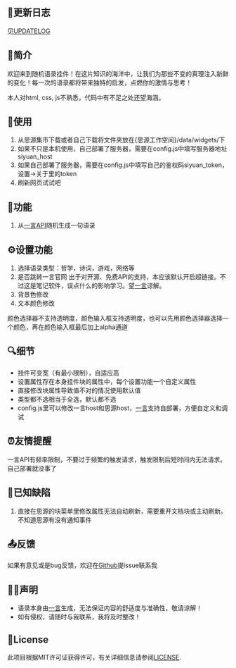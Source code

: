 ## 🚀更新日志
见[UPDATELOG](UPDATELOG.md)

## 🎉简介
欢迎来到随机语录挂件！在这片知识的海洋中，让我们为那些不变的真理注入新鲜的变化！每一次的语录都将带来独特的启发，点燃你的激情与思考！

本人对html, css, js不熟悉，代码中有不足之处还望海涵。

## 🍴使用
1. 从思源集市下载或者自己下载将文件夹放在{思源工作空间}/data/widgets/下
2. 如果不只是本机使用，自己部署了服务器，需要在config.js中填写服务器地址siyuan_host
3. 如果自己部署了服务器，需要在config.js中填写自己的鉴权码siyuan_token，设置->关于里的token
4. 刷新网页试试吧


## 📱功能
1. 从[一言API](https://hitokoto.cn/)随机生成一句语录


## ⚙️设置功能
1. 选择语录类型：哲学，诗词，游戏，网络等
2. 是否跳转一言官网
    出于对开源、免费API的支持，本应该默认开启超链接。不过这是笔记软件，误点什么的影响学习。望[一言](https://hitokoto.cn/)谅解。
3. 背景色修改
4. 文本颜色修改

颜色选择器不支持透明度，颜色输入框支持透明度，也可以先用颜色选择器选择一个颜色，再在颜色输入框最后加上alpha通道


## 🔍细节
- 挂件可变宽（有最小限制），自适应高
- 设置属性存在本身挂件块的属性中，每个设置功能一个自定义属性
- 直接修改块属性导致值不对的情况使用默认值
- 类型都不选相当于全选，默认都不选
- config.js里可以修改一言host和思源host，[一言](https://hitokoto.cn/)支持自部署，方便自定义和调试


## ⏰友情提醒
一言API有频率限制，不要过于频繁的触发请求，触发限制后短时间内无法请求。自己部署就没事了


## 🐞已知缺陷
1. 直接在思源的块菜单里修改属性无法自动刷新，需要重开文档块或主动刷新。不知道思源有没有通知事件


## 📤反馈
如果有意见或是bug反馈，欢迎在[Github](https://github.com/Frankgbg/OneSentence)提issue联系我


## 🧑‍⚖️声明
- 语录本身由[一言](https://hitokoto.cn/)生成，无法保证内容的舒适度与准确性，敬请谅解！
- 如有侵权，请随时与我联系，我将及时整改！

## 🪪License
此项目根据MIT许可证获得许可，有关详细信息请参阅[LICENSE](LICENSE).
